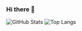 ### Hi there 👋
![GitHub Stats](https://github-readme-stats.vercel.app/api?username=Agh-Hayk&show_icons=true&count_private=true&include_all_commits=true&hide_title=true&hide=prs&theme=radical)
![Top Langs](https://github-readme-stats.vercel.app/api/top-langs/?username=Agh-Hayk&layout=compact&hide=html,css&langs_count=10)


<!--
**Agh-Hayk/agh-hayk** is a ✨ _special_ ✨ repository because its `README.md` (this file) appears on your GitHub profile.

Here are some ideas to get you started:

- 🔭 I’m currently working on ...
- 🌱 I’m currently learning ...
- 👯 I’m looking to collaborate on ...
- 🤔 I’m looking for help with ...
- 💬 Ask me about ...
- 📫 How to reach me: ...
- 😄 Pronouns: ...
- ⚡ Fun fact: ...
-->

